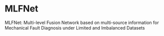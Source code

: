 # MLFNet
MLFNet: Multi-level Fusion Network based on multi-source information for Mechanical Fault Diagnosis under Limited and Imbalanced Datasets
